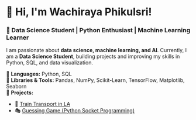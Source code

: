 # 👋 Hi, I'm Wachiraya Phikulsri!

### 🎯 Data Science Student | Python Enthusiast | Machine Learning Learner  

I am passionate about **data science, machine learning, and AI**. Currently, I am a **Data Science Student**, building projects and improving my skills in Python, SQL, and data visualization.  

🔹 **Languages:** Python, SQL  
🔹 **Libraries & Tools:** Pandas, NumPy, Scikit-Learn, TensorFlow, Matplotlib, Seaborn  
🔹 **Projects:**  
- 🚆 [Train Transport in LA](https://github.com/WachirayaPhikulsri/Projects/tree/main/Train%20Transport%20in%20LA)
- 🎭 [Guessing Game (Python Socket Programming)](https://github.com/WachirayaPhikulsri/Projects/tree/main/Guessing%20Game%20(Python%20Socket%20Programming))


